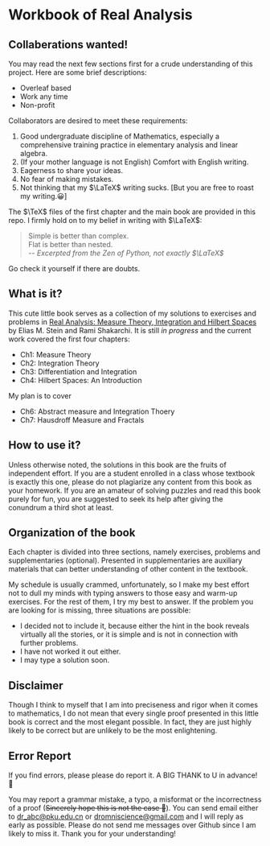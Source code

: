 # Workbook of Real Analysis

## Collaberations wanted!

You may read the next few sections first for a crude understanding of this project. Here are some brief descriptions:

- Overleaf based
- Work any time
- Non-profit

Collaborators are desired to meet these requirements:
1. Good undergraduate discipline of Mathematics, especially a comprehensive training practice in elementary analysis and linear algebra.
2. (If your mother language is not English) Comfort with English writing.
3. Eagerness to share your ideas.
4. No fear of making mistakes.
5. Not thinking that my $\LaTeX$ writing sucks. [But you are free to roast my writing.😀]

The $\TeX$ files of the first chapter and the main book are provided in this repo. I firmly hold on to my belief in writing with $\LaTeX$:
> Simple is better than complex.  
> Flat is better than nested.  
> *-- Excerpted from the Zen of Python, not exactly $\LaTeX$*

Go check it yourself if there are doubts.

## What is it?
This cute little book serves as a collection of my solutions to exercises and problems in [Real Analysis: Measure Theory, Integration and Hilbert Spaces](https://press.princeton.edu/books/hardcover/9780691113869/real-analysis) by Elias M. Stein and Rami Shakarchi. It is still *in progress* and the current work covered the first four chapters:

- Ch1: Measure Theory
- Ch2: Integration Theory
- Ch3: Differentiation and Integration
- Ch4: Hilbert Spaces: An Introduction

My plan is to cover 

- Ch6: Abstract measure and Integration Thoery
- Ch7: Hausdroff Measure and Fractals

## How to use it?
Unless otherwise noted, the solutions in this book are the fruits of independent effort. If you are a student enrolled in a class whose textbook is exactly this one, please do not plagiarize any content from this book as your homework. If you are an amateur of solving puzzles and read this book purely for fun, you are suggested to seek its help after giving the conundrum a third shot at least.

## Organization of the book
Each chapter is divided into three sections, namely exercises, problems and supplementaries (optional). Presented in supplementaries are auxiliary materials that can better understanding of other content in the textbook.

My schedule is usually crammed, unfortunately, so I make my best effort not to dull my minds with typing answers to those easy and warm-up exercises. For the rest of them, I try my best to answer. If the problem you are looking for is missing, three situations are possible:
- I decided not to include it, because either the hint in the book reveals virtually all the stories, or it is simple and is not in connection with further problems.
- I have not worked it out either.
- I may type a solution soon.


## Disclaimer
Though I think to myself that I am into preciseness and rigor when it comes to mathematics, I do not mean that every single proof presented in this little book is correct and the most elegant possible. In fact, they are just highly likely to be correct but are unlikely to be the most enlightening.

## Error Report
If you find errors, please please do report it. A BIG THANK to U in advance! 🥰

You may report a grammar mistake, a typo, a misformat or the incorrectness of a proof (~~Sincerely hope this is not the case 🥺~~). You can send email either to dr_abc@pku.edu.cn or dromniscience@gmail.com and I will reply as early as possible. Please do not send me messages over Github since I am likely to miss it. Thank you for your understanding!